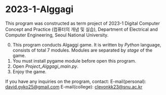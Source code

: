 # 2023-1-Alggagi
This program was constructed as term project of 2023-1 Digital Computer Concept and Practice (컴퓨터의 개념 및 실습), Department of Electrical and Computer Engineering, Seoul National University.

0. This program conducts Algaggi game. It is written by *Python* language, consists of total 7 modules. Modules are separated by *stage* of the game.
1. You must install pygame module before open this program.
2. Open *Project_Alggagi_main.py*.
3. Enjoy the game.

If you have any inquiries on the program, contact:
E-mail(personal): david.gyko25@gmail.com
E-mail(college): clevonkk23@snu.ac.kr
